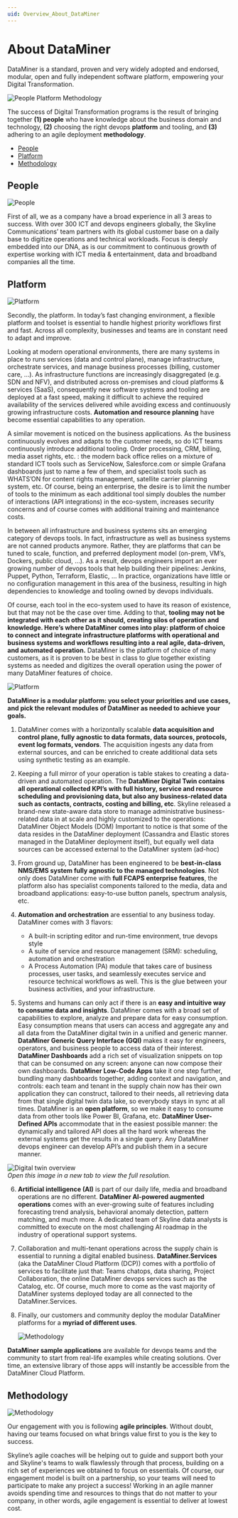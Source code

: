 ```yaml
---
uid: Overview_About_DataMiner
---
```


# About DataMiner

DataMiner is a standard, proven and very widely adopted and endorsed, modular, open and fully independent software platform, empowering your Digital Transformation.

![People Platform Methodology](~/dataminer-overview/images/People_platform_methodology.png)<br>

The success of Digital Transformation programs is the result of bringing together **(1) people** who have knowledge about the business domain and technology, **(2)** choosing the right devops **platform** and tooling, and **(3)** adhering to an agile deployment **methodology**.

- [People](#people)
- [Platform](#data-processing--workflow)
- [Methodology](#data-consumption--control-surface)

## People

![People](~/dataminer-overview/images/People_picto.png)<br>

First of all, we as a company have a broad experience in all 3 areas to success. With over 300 ICT and devops engineers globally, the Skyline Communications’ team partners with its global customer base on a daily base to digitize operations and technical workloads. Focus is deeply embedded into our DNA, as is our commitment to continuous growth of expertise working with ICT media & entertainment, data and broadband companies all the time.

## Platform

![Platform](~/dataminer-overview/images/DataMiner_picto.png)<br>

Secondly, the platform. In today’s fast changing environment, a flexible platform and toolset is essential to handle highest priority workflows first and fast. Across all complexity, businesses and teams are in constant need to adapt and improve.

Looking at modern operational environments, there are many systems in place to runs services (data and control plane), manage infrastructure, orchestrate services, and manage business processes (billing, customer care, …). As infrastructure functions are increasingly disaggregated (e.g. SDN and NFV), and distributed across on-premises and cloud platforms & services (SaaS), consequently new software systems and tooling are deployed at a fast speed, making it difficult to achieve the required availability of the services delivered while avoiding excess and continuously growing infrastructure costs. **Automation and resource planning** have become essential capabilities to any operation.

A similar movement is noticed on the business applications. As the business continuously evolves and adapts to the customer needs, so do ICT teams continuously introduce additional tooling. Order processing, CRM, billing, media asset rights, etc. : the modern back office relies on a mixture of standard ICT tools such as ServiceNow, Salesforce.com or simple Grafana dashboards just to name a few of them, and specialist tools such as WHATS’ON for content rights management, satellite carrier planning system, etc. Of course, being an enterprise, the desire is to limit the number of tools to the minimum as each additional tool simply doubles the number of interactions (API integrations) in the eco-system, increases security concerns and of course comes with additional training and maintenance costs.

In between all infrastructure and business systems sits an emerging category of devops tools. In fact, infrastructure as well as business systems are not canned products anymore. Rather, they are platforms that can be tuned to scale, function, and preferred deployment model (on-prem, VM’s, Dockers, public cloud, …). As a result, devops engineers import an ever growing number of devops tools that help building their pipelines: Jenkins, Puppet, Python, Terraform, Elastic, … In practice, organizations have little or no configuration management in this area of the business, resulting in high dependencies to knowledge and tooling owned by devops individuals. 

Of course, each tool in the eco-system used to have its reason of existence, but that may not be the case over time. Adding to that, **tooling may not be integrated with each other as it should, creating silos of operation and knowledge. Here’s where DataMiner comes into play: platform of choice to connect and integrate infrastructure platforms with operational and business systems and workflows resulting into a real agile, data-driven, and automated operation.** DataMiner is the platform of choice of many customers, as it is proven to be best in class to glue together existing systems as needed and digitizes the overall operation using the power of many DataMiner features of choice.

![Platform](~/dataminer-overview/images/agile_datadriven_automated_operation.png)<br>

**DataMiner is a modular platform: you select your priorities and use cases, and pick the relevant modules of DataMiner as needed to achieve your goals.**

 1. DataMiner comes with a horizontally scalable **data acquisition and control plane, fully agnostic to data formats, data sources, protocols, event log formats, vendors**. The acquisition ingests any data from external sources, and can be enriched to create additional data sets using synthetic testing as an example.

 2. Keeping a full mirror of your operation is table stakes to creating a data-driven and automated operation. The **DataMiner Digital Twin contains all operational collected KPI’s with full history, service and resource scheduling and provisioning data, but also any business-related data such as contacts, contracts, costing and billing, etc**. Skyline released a brand-new state-aware data store to manage administrative business-related data in at scale and highly customized to the operations: DataMiner Object Models (DOM)
Important to notice is that some of the data resides in the DataMiner deployment (Cassandra and Elastic stores managed in the DataMiner deployment itself), but equally well data sources can be accessed external to the DataMiner system (ad-hoc)

 3. From ground up, DataMiner has been engineered to be **best-in-class NMS/EMS system fully agnostic to the managed technologies**. Not only does DataMiner come with **full FCAPS enterprise features**, the platform also has specialist components tailored to the media, data and broadband applications: easy-to-use button panels, spectrum analysis, etc.

 4. **Automation and orchestration** are essential to any business today. DataMiner comes with 3 flavors:
    - A built-in scripting editor and run-time environment, true devops style
    - A suite of service and resource management (SRM): scheduling, automation and orchestration
    - A Process Automation (PA) module that takes care of business processes, user tasks, and seamlessly executes service and resource technical workflows as well. This is the glue between your business activities, and your infrastructure.

 5. Systems and humans can only act if there is an **easy and intuitive way to consume data and insights**. DataMiner comes with a broad set of capabilities to explore, analyze and prepare data for easy consumption. Easy consumption means that users can access and aggregate any and all data from the DataMiner digital twin in a unified and generic manner. **DataMiner Generic Query Interface (GQI)** makes it easy for engineers, operators, and business people to access data of their interest. **DataMiner Dashboards** add a rich set of visualization snippets on top that can be consumed on any screen: anyone can now compose their own dashboards. **DataMiner Low-Code Apps** take it one step further, bundling many dashboards together, adding context and navigation, and controls: each team and tenant in the supply chain now has their own application they can construct, tailored to their needs, all retrieving data from that single digital twin data lake, so everybody stays in sync at all times. DataMiner is an **open platform**, so we make it easy to consume data from other tools like Power BI, Grafana, etc. **DataMiner User-Defined APIs** accommodate that in the easiest possible manner: the dynamically and tailored API does all the hard work whereas the external systems get the results in a single query. Any DataMiner devops engineer can develop API’s and publish them in a secure manner.

![Digital twin overview](~/dataminer-overview/images/DigitaL_Twin_overview.png)<br>
*Open this image in a new tab to view the full resolution.*

 6. **Artificial intelligence (AI)** is part of our daily life, media and broadband operations are no different. **DataMiner AI-powered augmented operations** comes with an ever-growing suite of features including forecasting trend analysis, behavioral anomaly detection, pattern matching, and much more. A dedicated team of Skyline data analysts is committed to execute on the most challenging AI roadmap in the industry of operational support systems.

7. Collaboration and multi-tenant operations across the supply chain is essential to running a digital enabled business. **DataMiner.Services** (aka the DataMiner Cloud Platform (DCP)) comes with a portfolio of services to facilitate just that: Teams chatops, data sharing, Project Collaboration, the online DataMiner devops services such as the Catalog, etc. Of course, much more to come as the vast majority of DataMiner systems deployed today are all connected to the DataMiner.Services.

8. Finally, our customers and community deploy the modular DataMiner platforms for a **myriad of different uses**.

   ![Methodology](~/dataminer-overview/images/myriad_of_use_cases.png)<br>

**DataMiner sample applications** are available for devops teams and the community to start from real-life examples while creating solutions. Over time, an extensive library of those apps will instantly be accessible from the DataMiner Cloud Platform.

## Methodology

![Methodology](~/dataminer-overview/images/Methodology_picto.png)<br>

Our engagement with you is following **agile principles**. Without doubt, having our teams focused on what brings value first to you is the key to success. 

Skyline’s agile coaches will be helping out to guide and support both your and Skyline's teams to walk flawlessly through that process, building on a rich set of experiences we obtained to focus on essentials. Of course, our engagement model is built on a partnership, so your teams will need to participate to make any project a success! Working in an agile manner avoids spending time and resources to things that do not matter to your company, in other words, agile engagement is essential to deliver at lowest cost.
